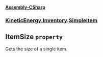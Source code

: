 #### [Assembly-CSharp](./Assembly-CSharp.md 'Assembly-CSharp')
### [KineticEnergy.Inventory](./Assembly-CSharp.md#KineticEnergy-Inventory 'KineticEnergy.Inventory').[SimpleItem](./KineticEnergy-Inventory-SimpleItem.md 'KineticEnergy.Inventory.SimpleItem')
## ItemSize `property`
Gets the size of a single item.

